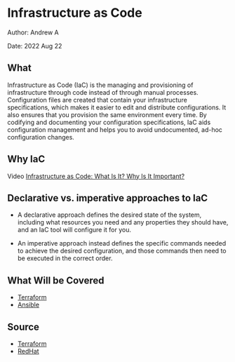 # Infrastructure as Code

Author: Andrew A

Date: 2022 Aug 22

## What

Infrastructure as Code (IaC) is the managing and provisioning of infrastructure through code instead of through manual processes.
Configuration files are created that contain your infrastructure specifications, which makes it easier to edit and distribute configurations.
It also ensures that you provision the same environment every time. By codifying and documenting your configuration specifications, IaC aids configuration management and helps you to avoid undocumented, ad-hoc configuration changes.

## Why IaC

Video [Infrastructure as Code: What Is It? Why Is It Important?](https://www.hashicorp.com/resources/what-is-infrastructure-as-code)

## Declarative vs. imperative approaches to IaC

- A declarative approach defines the desired state of the system, including what resources you need and any properties they should have, and an IaC tool will configure it for you.

- An imperative approach instead defines the specific commands needed to achieve the desired configuration, and those commands then need to be executed in the correct order.

## What Will be Covered

- [Terraform](./Terraform/README.md)
- [Ansible](./Ansible/README.md)

## Source

- [Terraform](https://learn.hashicorp.com/)
- [RedHat](https://www.redhat.com/en/topics/automation/what-is-infrastructure-as-code-iac)
